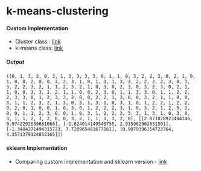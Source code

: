 # k-means-clustering

#### Custom Implementation
- Cluster class : [link](https://github.com/aroraayush/k-means-clustering/blob/main/cluster.py)
- k-means class: [link](https://github.com/aroraayush/k-means-clustering/blob/main/kmeans.py)

##### Output

```
([0, 1, 3, 2, 0, 3, 1, 3, 3, 3, 3, 0, 1, 1, 0, 3, 2, 2, 2, 0, 2, 1, 0, 1, 0, 0, 2, 0, 0, 3, 2, 3, 1, 0, 1, 3, 1, 3, 3, 2, 2, 2, 2, 3, 0, 1, 3, 2, 2, 3, 2, 1, 1, 2, 3, 2, 1, 0, 3, 0, 2, 3, 0, 3, 2, 3, 0, 2, 1, 1, 0, 0, 3, 3, 1, 2, 1, 1, 0, 0, 2, 3, 0, 1, 1, 3, 3, 0, 1, 1, 2, 2, 2, 3, 3, 0, 1, 2, 3, 3, 2, 0, 0, 2, 2, 1, 3, 0, 0, 3, 2, 1, 1, 0, 0, 3, 1, 1, 2, 3, 2, 1, 3, 0, 3, 1, 3, 1, 0, 3, 1, 0, 1, 2, 2, 1, 2, 2, 0, 2, 0, 1, 0, 0, 1, 0, 3, 0, 1, 2, 2, 2, 3, 1, 0, 3, 2, 1, 2, 0, 2, 0, 0, 1, 1, 2, 3, 0, 0, 1, 0, 3, 1, 2, 2, 2, 3, 3, 1, 3, 1, 0, 3, 0, 3, 1, 1, 2, 3, 2, 0, 0, 3, 2, 1, 1, 1, 3, 2, 0], [[2.071878923404346, 0.9742292639681066], [-1.624014149548755, 2.915962902631501], [-1.3484271494315723, 7.720965481677161], [0.9079396154722764, 4.3571379124853165]])
```

#### sklearn Implementation

- Comparing custom implementation and sklearn version - [link](https://github.com/aroraayush/k-means-clustering/blob/main/Comparing%20Kmeans%20(custom%20vs%20sklearn).ipynb)

